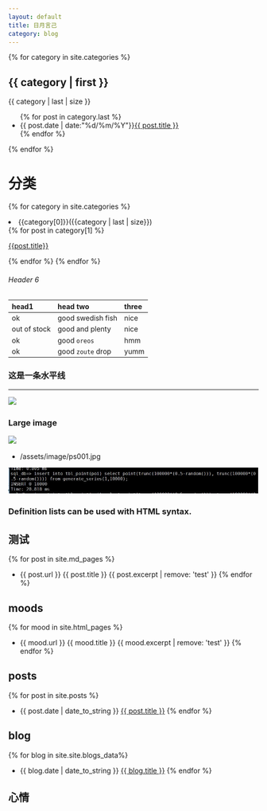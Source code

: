 ```yaml
---
layout: default
title: 日月言己
category: blog
---
```


{% for category in site.categories %}
<h2>{{ category | first }}</h2>
</span>{{ category | last | size }}</span>
<ul class="arc-list">
    {% for post in category.last %}
        <li>{{ post.date | date:"%d/%m/%Y"}}<a href="{{ post.url }}">{{ post.title }}</a></li>
    {% endfor %}
</ul>
{% endfor %}


#  分类 

{% for category in site.categories %}
    <li>{{category[0]}}({{category | last | size}})</li>
        {% for post in category[1] %}
        <p><a href="{{post.url}}">{{post.title}}</a></p>
        {% endfor %}
    {% endfor %}

###### [](#header-6)Header 6

| head1        | head two          | three |
|:-------------|:------------------|:------|
| ok           | good swedish fish | nice  |
| out of stock | good and plenty   | nice  |
| ok           | good `oreos`      | hmm   |
| ok           | good `zoute` drop | yumm  |

### 这是一条水平线

---

![](https://assets-cdn.github.com/images/icons/emoji/octocat.png)

### Large image

![](https://guides.github.com/activities/hello-world/branching.png)

- /assets/image/ps001.jpg


![](assets/image/ps001.jpg)



### Definition lists can be used with HTML syntax.

## 测试

{% for post in site.md_pages %}
-  {{ post.url }} {{ post.title }}
{{ post.excerpt | remove: 'test' }}
{% endfor %}

## moods

{% for mood in site.html_pages %}
-   {{ mood.url }} {{ mood.title }}
{{ mood.excerpt | remove: 'test' }}
{% endfor %}


## posts

{% for post in site.posts %}
 - {{ post.date | date_to_string }} <a href="{{ site.baseurl }}{{ post.url }}">{{ post.title }}</a>
{% endfor %}

## blog

{% for blog in site.site.blogs_data%}
 - {{ blog.date | date_to_string }} <a href="{{ site.baseurl }}{{ blog.url }}">{{ blog.title }}</a>
{% endfor %}

## 心情



